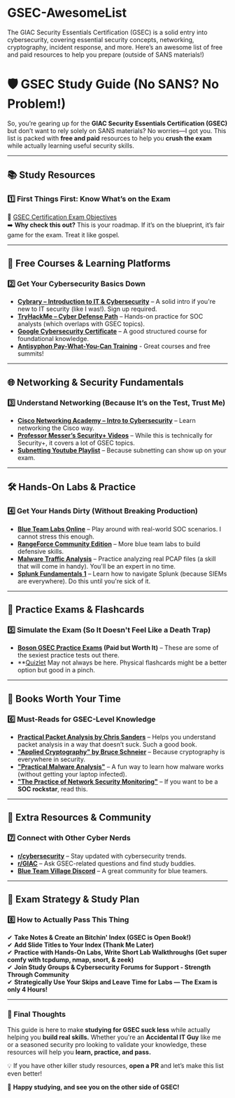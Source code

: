 # GSEC-AwesomeList
The GIAC Security Essentials Certification (GSEC) is a solid entry into cybersecurity, covering essential security concepts, networking, cryptography, incident response, and more. Here’s an awesome list of free and paid resources to help you prepare (outside of SANS materials!)
# 🛡️ GSEC Study Guide (No SANS? No Problem!)  

So, you’re gearing up for the **GIAC Security Essentials Certification (GSEC)** but don’t want to rely solely on SANS materials? No worries—I got you. This list is packed with **free and paid** resources to help you **crush the exam** while actually learning useful security skills.  

---

## **📚 Study Resources**  

### **1️⃣ First Things First: Know What’s on the Exam**
📌 [GSEC Certification Exam Objectives](https://www.giac.org/certification/security-essentials-gsec/)  
➡️ **Why check this out?** This is your roadmap. If it’s on the blueprint, it’s fair game for the exam. Treat it like gospel.  

---

## **🔎 Free Courses & Learning Platforms**  

### **2️⃣ Get Your Cybersecurity Basics Down**
- **[Cybrary – Introduction to IT & Cybersecurity](https://www.cybrary.it/free-content)** – A solid intro if you're new to IT security (like I was!). Sign up required. 
- **[TryHackMe – Cyber Defense Path](https://tryhackme.com/path/outline/blueteam)** – Hands-on practice for SOC analysts (which overlaps with GSEC topics).  
- **[Google Cybersecurity Certificate](https://www.coursera.org/professional-certificates/google-cybersecurity)** – A good structured course for foundational knowledge.
- **[Antisyphon Pay-What-You-Can Training](https://www.antisyphontraining.com/pay-what-you-can/)** - Great courses and free summits!

---

## **🌐 Networking & Security Fundamentals**  

### **3️⃣ Understand Networking (Because It’s on the Test, Trust Me)**  
- **[Cisco Networking Academy – Intro to Cybersecurity](https://www.netacad.com/courses/introduction-to-cybersecurity?courseLang=en-US)** – Learn networking the Cisco way.  
- **[Professor Messer’s Security+ Videos](https://www.professormesser.com/security-plus/sy0-701/sy0-701-video/sy0-701-comptia-security-plus-course/)** – While this is technically for Security+, it covers a lot of GSEC topics.  
- **[Subnetting Youtube Playlist](https://www.youtube.com/playlist?list=PLIFyRwBY_4bQUE4IB5c4VPRyDoLgOdExE)** – Because subnetting can show up on your exam.  

---

## **🛠️ Hands-On Labs & Practice**  

### **4️⃣ Get Your Hands Dirty (Without Breaking Production)**  
- **[Blue Team Labs Online](https://blueteamlabs.online/)** – Play around with real-world SOC scenarios. I cannot stress this enough. 
- **[RangeForce Community Edition](https://www.rangeforce.com/)** – More blue team labs to build defensive skills.  
- **[Malware Traffic Analysis](https://www.malware-traffic-analysis.net/)** – Practice analyzing real PCAP files (a skill that will come in handy). You'll be an expert in no time. 
- **[Splunk Fundamentals 1](https://www.splunk.com/en_us/training/free-courses/splunk-fundamentals-1.html)** – Learn how to navigate Splunk (because SIEMs are everywhere). Do this until you're sick of it.  

---

## **📝 Practice Exams & Flashcards**  

### **5️⃣ Simulate the Exam (So It Doesn't Feel Like a Death Trap)**  
- **[Boson GSEC Practice Exams](https://www.boson.com/practice-exam/gsec-giac-security-essentials) (Paid but Worth It)** – These are some of the sexiest practice tests out there.  
- **[Quizlet](https://quizlet.com/search?query=gsec&type=sets&useOriginal=) May not always be here. Physical flashcards might be a better option but good in a pinch.

---

## **📖 Books Worth Your Time**  

### **6️⃣ Must-Reads for GSEC-Level Knowledge**
- **[Practical Packet Analysis by Chris Sanders](https://nostarch.com/packetanalysis3)** – Helps you understand packet analysis in a way that doesn’t suck.  Such a good book.
- **["Applied Cryptography" by Bruce Schneier](https://www.schneier.com/books/applied-cryptography/)** – Because cryptography is everywhere in security.  
- **["Practical Malware Analysis"](https://nostarch.com/malware)** – A fun way to learn how malware works (without getting your laptop infected).  
- **["The Practice of Network Security Monitoring"](https://nostarch.com/nsm)** – If you want to be a **SOC rockstar**, read this.  

---

## **🔗 Extra Resources & Community**  

### **7️⃣ Connect with Other Cyber Nerds**
- **[r/cybersecurity](https://www.reddit.com/r/cybersecurity/)** – Stay updated with cybersecurity trends.  
- **[r/GIAC](https://www.reddit.com/r/GIAC/)** – Ask GSEC-related questions and find study buddies.  
- **[Blue Team Village Discord](https://blueteamvillage.org/)** – A great community for blue teamers.  

---

## **🎯 Exam Strategy & Study Plan**  

### **8️⃣ How to Actually Pass This Thing** 
✔ **Take Notes & Create an Bitchin' Index (GSEC is Open Book!)**  
✔ **Add Slide Titles to Your Index (Thank Me Later)**  
✔ **Practice with Hands-On Labs, Write Short Lab Walkthroughs (Get super comfy with tcpdump, nmap, snort, & zeek)**    
✔ **Join Study Groups & Cybersecurity Forums for Support - Strength Through Community**  
✔ **Strategically Use Your Skips and Leave Time for Labs — The Exam is only 4 Hours!**  

---

### **🚀 Final Thoughts**  
This guide is here to make **studying for GSEC suck less** while actually helping you **build real skills.** Whether you're an **Accidental IT Guy** like me or a seasoned security pro looking to validate your knowledge, these resources will help you **learn, practice, and pass.**  

💡 If you have other killer study resources, **open a PR** and let’s make this list even better!  

🔐 **Happy studying, and see you on the other side of GSEC!**  
